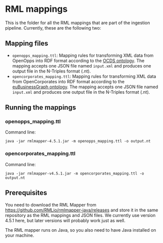# RML mappings
This is the folder for all the RML mappings that are part of the ingestion pipeline. Currently, these are the following two:

## Mapping files
* `openopps_mapping.ttl`: Mapping rules for transforming XML data from OpenOpps into RDF format according to the [OCDS ontology](https://github.com/TBFY/ocds-ontology/blob/master/model/ocds.ttl).
The mapping accepts one JSON file named `input.xml` and produces one output file in the N-Triples format (.nt).
* `opencorporates_mapping.ttl`: Mapping rules for transforming XML data from OpenCorporates into RDF format according to the [euBusinessGraph ontology](https://github.com/euBusinessGraph/eubg-data/blob/master/model/ebg-ontology.ttl).
The mapping accepts one JSON file named `input.xml` and produces one output file in the N-Triples format (.nt).

## Running the mappings

### openopps_mapping.ttl
Command line:
```
java -jar rmlmapper-4.5.1.jar -m openopps_mapping.ttl -o output.nt
```

### opencorporates_mapping.ttl
Command line: 
```
java -jar rmlmapper-v4.5.1.jar -m opencorporates_mapping.ttl -o output.nt
```

## Prerequisites
You need to download the RML Mapper from https://github.com/RMLio/rmlmapper-java/releases and store it in the same repository as the RML mappings and JSON files. We currently use version 4.5.1 here, but later versions will probably work just as well. 

The RML mapper runs on Java, so you also need to have Java installed on your machine.
